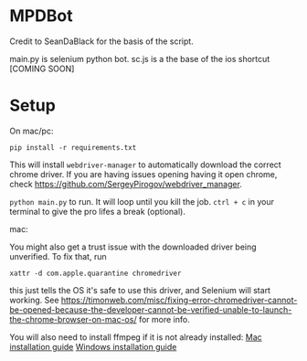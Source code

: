 # MPDBot
Credit to SeanDaBlack for the basis of the script.

main.py is selenium python bot.
sc.js is a the base of the ios shortcut [COMING SOON]

# Setup

On mac/pc:

`pip install -r requirements.txt`

This will install `webdriver-manager` to automatically download the correct chrome driver. If you are having issues opening having it open chrome, check https://github.com/SergeyPirogov/webdriver_manager.

`python main.py` to run. It will loop until you kill the job. `ctrl + c` in your terminal to give the pro lifes a break (optional).

mac:

You might also get a trust issue with the downloaded driver being unverified. To fix that, run 

`xattr -d com.apple.quarantine chromedriver`

this just tells the OS it's safe to use this driver, and Selenium will start working. See https://timonweb.com/misc/fixing-error-chromedriver-cannot-be-opened-because-the-developer-cannot-be-verified-unable-to-launch-the-chrome-browser-on-mac-os/ for more info.

You will also need to install ffmpeg if it is not already installed: [Mac installation guide](https://superuser.com/a/624562) [Windows installation guide](https://www.wikihow.com/Install-FFmpeg-on-Windows)


